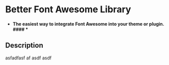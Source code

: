 Better Font Awesome Library
===========================

* #### The easiest way to integrate Font Awesome into your theme or plugin. #### *

## Description ##

asfadfasf af asdf asdf


